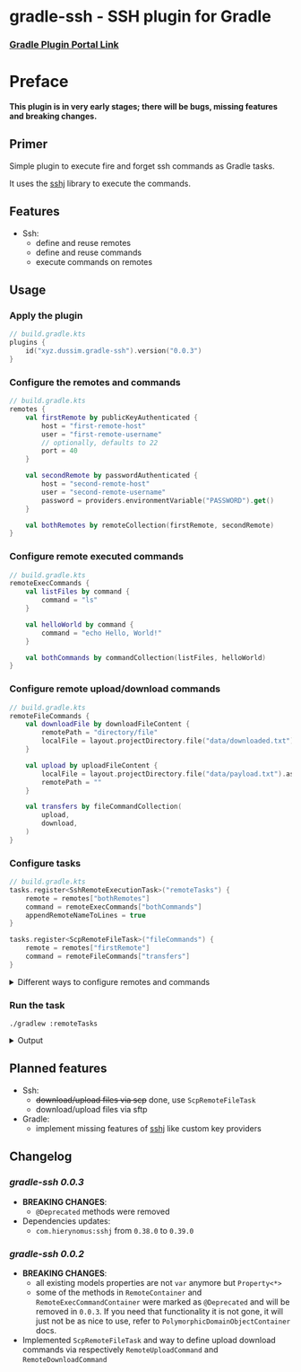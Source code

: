 # gradle-ssh - SSH plugin for Gradle

### [Gradle Plugin Portal Link](https://plugins.gradle.org/plugin/xyz.dussim.gradle-ssh)

# Preface

**This plugin is in very early stages; there will be bugs, missing features and breaking changes.**

## Primer

Simple plugin to execute fire and forget ssh commands as Gradle tasks.

It uses the [sshj](https://github.com/hierynomus/sshj) library to execute the commands.

## Features

- Ssh:
    - define and reuse remotes
    - define and reuse commands
    - execute commands on remotes

## Usage

### Apply the plugin

```kotlin
// build.gradle.kts
plugins {
    id("xyz.dussim.gradle-ssh").version("0.0.3")
}
```

### Configure the remotes and commands

```kotlin
// build.gradle.kts
remotes {
    val firstRemote by publicKeyAuthenticated {
        host = "first-remote-host"
        user = "first-remote-username"
        // optionally, defaults to 22
        port = 40
    }

    val secondRemote by passwordAuthenticated {
        host = "second-remote-host"
        user = "second-remote-username"
        password = providers.environmentVariable("PASSWORD").get()
    }

    val bothRemotes by remoteCollection(firstRemote, secondRemote)
}
```

### Configure remote executed commands

```kotlin
// build.gradle.kts
remoteExecCommands {
    val listFiles by command {
        command = "ls"
    }

    val helloWorld by command {
        command = "echo Hello, World!"
    }

    val bothCommands by commandCollection(listFiles, helloWorld)
}
```

### Configure remote upload/download commands

```kotlin
// build.gradle.kts
remoteFileCommands {
    val downloadFile by downloadFileContent {
        remotePath = "directory/file"
        localFile = layout.projectDirectory.file("data/downloaded.txt").asFile
    }

    val upload by uploadFileContent {
        localFile = layout.projectDirectory.file("data/payload.txt").asFile
        remotePath = ""
    }

    val transfers by fileCommandCollection(
        upload,
        download,
    )
}
```

### Configure tasks

```kotlin
// build.gradle.kts
tasks.register<SshRemoteExecutionTask>("remoteTasks") {
    remote = remotes["bothRemotes"]
    command = remoteExecCommands["bothCommands"]
    appendRemoteNameToLines = true
}

tasks.register<ScpRemoteFileTask>("fileCommands") {
    remote = remotes["firstRemote"]
    command = remoteFileCommands["transfers"]
}
```

<details>
<summary>Different ways to configure remotes and commands</summary>

Plugin supports typical options to create and configure objects in `remoteExecCommands` and `remotes` containers as well
as some helper methods to lazily register them.

For people not familiar with Gradle's Kotlin DSL, here are some examples:

```kotlin
// build.gradle.kts

// top level declaration, this object is lazily created and configured
val bothCommands by remoteExecCommands.commandCollection(
    remoteExecCommands.named("listFiles"),
    remoteExecCommands.named("helloWorld")
)

// similar to the above, but for remotes, 
// all those remotes will be lazily created and configured

val remote1 by remotes.publicKeyAuthenticated {
    host = "host1"
    user = "user1"
}

val remote2 by remotes.publicKeyAuthenticated {
    host = "host2"
    user = "user2"
}

val bothRemotes by remotes.remoteCollection(remote1, remote2)

// those top level declarations can be used in tasks configuration

tasks.register<SshRemoteExecutionTask>("remoteTasks") {
    remote = bothRemotes
    command = bothCommands
    appendRemoteNameToLines = true
}
```

</details>

### Run the task

```shell
./gradlew :remoteTasks
```

<details>
<summary>Output</summary>

```shell
> Task :remoteTasks
first-remote-username@first-remote-host:40|> Hello, World!
first-remote-username@first-remote-host:40|> file1.txt
first-remote-username@first-remote-host:40|> file2.sh
--------------------
second-remote-username@second-remote-host:22|> Hello, World!
second-remote-username@second-remote-host:22|> script.sh
second-remote-username@second-remote-host:22|> config.json
```

</details>

## Planned features

- Ssh:
    - ~~download/upload files via scp~~ done, use `ScpRemoteFileTask`
    - download/upload files via sftp
- Gradle:
    - implement missing features of [sshj](https://github.com/hierynomus/sshj) like custom key providers

## Changelog

### ***gradle-ssh 0.0.3***

- **BREAKING CHANGES**:
    - `@Deprecated` methods were removed
- Dependencies updates:
  - `com.hierynomus:sshj` from `0.38.0` to `0.39.0` 

### ***gradle-ssh 0.0.2***

- **BREAKING CHANGES**:
    - all existing models properties are not `var` anymore but `Property<*>`
    - some of the methods in `RemoteContainer` and `RemoteExecCommandContainer` were marked as `@Deprecated` and will be
      removed in `0.0.3`.
      If you need that functionality it is not gone, it will just not be as nice to use, refer to
      `PolymorphicDomainObjectContainer` docs.
- Implemented `ScpRemoteFileTask` and way to define upload download commands via respectively `RemoteUploadCommand` and
  `RemoteDownloadCommand`
